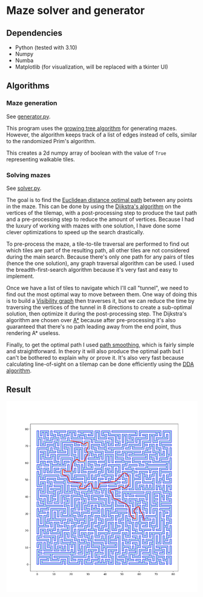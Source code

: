 # Maze solver and generator

## Dependencies

- Python (tested with 3.10)
- Numpy
- Numba
- Matplotlib (for visualization, will be replaced with a tkinter UI)

## Algorithms

### Maze generation

See [generator.py](generator.py).

This program uses the [growing tree algorithm][1] for generating mazes. However, the algorithm keeps track of a list of edges instead of cells, similar to the randomized Prim's algorithm.

This creates a 2d numpy array of boolean with the value of `True` representing walkable tiles.

### Solving mazes

See [solver.py](solver.py).

The goal is to find the [Euclidean distance optimal path][2] between any points in the maze. This can be done by using the [Dijkstra's algorithm][3] on the vertices of the tilemap, with a post-processing step to produce the taut path and a pre-processing step to reduce the amount of vertices. Because I had the luxury of working with mazes with one solution, I have done some clever optimizations to speed up the search drastically. 

To pre-process the maze, a tile-to-tile traversal are performed to find out which tiles are part of the resulting path, all other tiles are not considered during the main search. Because there's only one path for any pairs of tiles (hence the one solution), any graph traversal algorithm can be used. I used the breadth-first-search algorithm because it's very fast and easy to implement.

Once we have a list of tiles to navigate which I'll call "tunnel", we need to find out the most optimal way to move between them. One way of doing this is to build a [Visibility graph][4] then traverses it, but we can reduce the time by traversing the vertices of the tunnel in 8 directions to create a sub-optimal solution, then optimize it during the post-processing step. The Dijkstra's algorithm are chosen over [A*][5] because after pre-processing it's also guaranteed that there's no path leading away from the end point, thus rendering A* useless.

Finally, to get the optimal path I used [path smoothing][6], which is fairly simple and straightforward. In theory it will also produce the optimal path but I can't be bothered to explain why or prove it. It's also very fast because calculating line-of-sight on a tilemap can be done efficiently using the [DDA algorithm][7].

## Result

![](result.png)

[//]: # (References)
[1]: <https://weblog.jamisbuck.org/2011/1/27/mhze-generation-growing-tree-algorithm>
[2]: <https://en.wikipedia.org/wiki/Any-angle_path_planning>
[3]: <https://en.wikipedia.org/wiki/Dijkstra%27s_algorithm>
[4]: <https://en.wikipedia.org/wiki/Visibility_graph>
[5]: <https://en.wikipedia.org/wiki/A*_search_algorithm>
[6]: <https://theory.stanford.edu/~amitp/GameProgramming/MapRepresentations.html#path-smoothing>
[7]: <https://en.wikipedia.org/wiki/Digital_differential_analyzer_(graphics_algorithm)>
